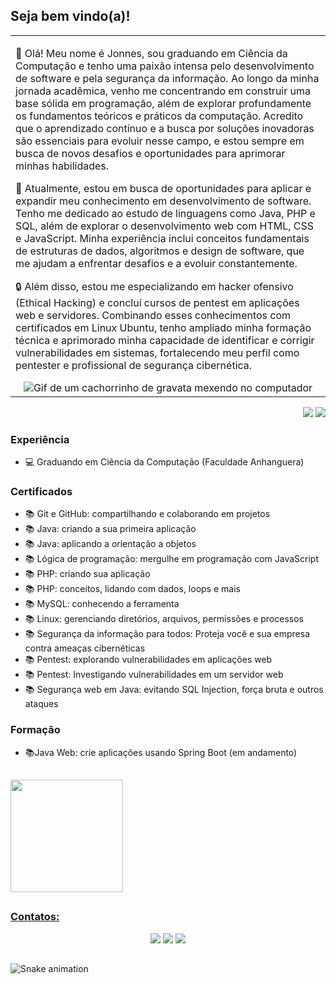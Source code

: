## Seja bem vindo(a)!

<p align="right">
<table width="100%">
<tr><td valign="top" width="50%">

👋 Olá! Meu nome é Jonnes, sou graduando em Ciência da Computação e tenho uma paixão intensa pelo desenvolvimento de software e pela segurança da informação. Ao longo da minha jornada acadêmica, venho me concentrando em construir uma base sólida em programação, além de explorar profundamente os fundamentos teóricos e práticos da computação. Acredito que o aprendizado contínuo e a busca por soluções inovadoras são essenciais para evoluir nesse campo, e estou sempre em busca de novos desafios e oportunidades para aprimorar minhas habilidades.

📘 Atualmente, estou em busca de oportunidades para aplicar e expandir meu conhecimento em desenvolvimento de software. Tenho me dedicado ao estudo de linguagens como Java, PHP e SQL, além de explorar o desenvolvimento web com HTML, CSS e JavaScript. Minha experiência inclui conceitos fundamentais de estruturas de dados, algoritmos e design de software, que me ajudam a enfrentar desafios e a evoluir constantemente.

🔒 Além disso, estou me especializando em hacker ofensivo (Ethical Hacking) e concluí cursos de pentest em aplicações web e servidores. Combinando esses conhecimentos com certificados em Linux Ubuntu, tenho ampliado minha formação técnica e aprimorado minha capacidade de identificar e corrigir vulnerabilidades em sistemas, fortalecendo meu perfil como pentester e profissional de segurança cibernética.
  
<div align="center"> 
  <img src="https://i.giphy.com/media/v1.Y2lkPTc5MGI3NjExYzlhaTkwODhua2V0YmE3azlidGs0MTFpOXIzZzkzMnd4MzVhdmdjZyZlcD12MV9pbnRlcm5hbF9naWZfYnlfaWQmY3Q9Zw/HscDLzkO8EOTmgkhQP/giphy.gif" alt="Gif de um cachorrinho de gravata mexendo no computador">
</div>

</td></tr>
</table>
</p>

<p align="right">
<img src="https://views.whatilearened.today/views/github/jonnes-santos/views.svg"> <a href="https://github.com/jonnes-santos/"><img src="https://img.shields.io/github/followers/jonnes-santos?color=%234CC61E&label=GitHub%20Followers%20%3A"/></a>
</p>

### Experiência 
- 💻 Graduando em Ciência da Computação (Faculdade Anhanguera)
  
### Certificados
- 📚 Git e GitHub: compartilhando e colaborando em projetos
- 📚 Java: criando a sua primeira aplicação
- 📚 Java: aplicando a orientação a objetos
- 📚 Lógica de programação: mergulhe em programação com JavaScript
- 📚 PHP: criando sua aplicação
- 📚 PHP: conceitos, lidando com dados, loops e mais
- 📚 MySQL: conhecendo a ferramenta
- 📚 Linux: gerenciando diretórios, arquivos, permissões e processos
- 📚 Segurança da informação para todos: Proteja você e sua empresa contra ameaças cibernéticas
- 📚 Pentest: explorando vulnerabilidades em aplicações web
- 📚 Pentest: Investigando vulnerabilidades em um servidor web
- 📚 Segurança web em Java: evitando SQL Injection, força bruta e outros ataques
  
### Formação
- 📚Java Web: crie aplicações usando Spring Boot (em andamento)













##
<div>
  <a href="https://github.com/jonnes-santos">
  <img height="180em" src="https://github-readme-stats.vercel.app/api/top-langs/?username=jonnes-santos&layout=compact&langs_count=7&theme=dracula"/>
  
</div>

##
### Contatos:
<div align="center"> 
  <a href="https://www.instagram.com/john1santoz/" target="_blank"><img src="https://img.shields.io/badge/-Instagram-%23E4405F?style=for-the-badge&logo=instagram&logoColor=white" target="_blank"></a> 
  <a href = "mailto:jonnes.santos01@gmail.com"><img src="https://img.shields.io/badge/-Gmail-%23333?style=for-the-badge&logo=gmail&logoColor=white" target="_blank"></a>
  <a href="https://www.linkedin.com/in/jonnes-santos" target="_blank"><img src="https://img.shields.io/badge/-LinkedIn-%230077B5?style=for-the-badge&logo=linkedin&logoColor=white" target="_blank"></a> 
</div>

##
  ![Snake animation](https://github.com/camilafernanda/camilafernanda/blob/output/github-contribution-grid-snake.svg)
  


